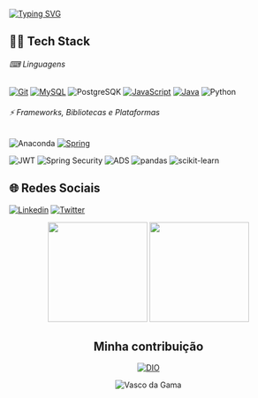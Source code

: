 [![Typing SVG](https://readme-typing-svg.herokuapp.com/?color=ff0044&size=35&center=true&vCenter=true&width=1000&lines=Olá+Mundo,+sou+Lucas+de+Moraes;21+anos+de+idade;🔰+Que+honra+ser!+🔰;Seja+Bem-vindo!+:%29)](https://git.io/typing-svg)

## 👨‍💻 Tech Stack

###### ⌨ Linguagens

[![Git](https://img.shields.io/badge/GIT-E44C30?style=for-the-badge&logo=git&logoColor=white)](https://git-scm.com)
[![MySQL](https://img.shields.io/badge/MySQL-005C84?style=for-the-badge&logo=mysql&logoColor=white)](https://www.mysql.com)
![PostgreSQK](https://img.shields.io/badge/PostgreSQL-316192?style=for-the-badge&logo=postgresql&logoColor=white)
[![JavaScript](https://img.shields.io/badge/JavaScript-F7DF1E?style=for-the-badge&logo=javascript&logoColor=black)](https://pt.wikipedia.org/wiki/JavaScript)
[![Java](https://img.shields.io/badge/Java-ED8B00?style=for-the-badge&logo=openjdk&logoColor=white)](https://www.java.com/pt-BR/)
![Python](https://img.shields.io/badge/Python-3776AB?style=for-the-badge&logo=Python&logoColor=fff)

###### ⚡ Frameworks, Bibliotecas e Plataformas

<div>

![Anaconda](https://img.shields.io/badge/Anaconda-44A833?style=for-the-badge&logo=Anaconda&logoColor=white)
[![Spring](https://img.shields.io/badge/Spring-6DB33F?style=for-the-badge&logo=spring&logoColor=white)](https://spring.io/projects/spring-boot)

</div>

<div>
  
![JWT](https://img.shields.io/badge/json%20web%20tokens-323330?style=for-the-badge&logo=json-web-tokens&logoColor=pink)
![Spring Security](https://img.shields.io/badge/Spring_Security-6DB33F?style=for-the-badge&logo=Spring-Security&logoColor=white)
![ADS](https://img.shields.io/badge/Oracle%20ADS-F80000?style=for-the-badge&logo=Oracle&logoColor=white)
![pandas](https://img.shields.io/badge/pandas-150458?style=for-the-badge&logo=pandas&logoColor=white)
![scikit-learn](https://img.shields.io/badge/scikit_learn-F7931E?style=for-the-badge&logo=scikit-learn&logoColor=white&labelColor=F7931E)

</div>

## 🌐 Redes Sociais
[![Linkedin](https://img.shields.io/badge/LinkedIn-0077B5?style=for-the-badge&logo=linkedin&logoColor=white)](https://www.linkedin.com/in/lucas-admoraes/)
[![Twitter](https://img.shields.io/badge/Twitter-1DA1F2?style=for-the-badge&logo=twitter&logoColor=white)](https://twitter.com/lucas_admoraes)

<div align="center">
<img height="180em" src="https://github-readme-stats.vercel.app/api?username=lucas-adm&show_icons=true&theme=dracula"/>
<img height="180em" src="https://github-readme-stats.vercel.app/api/top-langs/?username=lucas-adm&layout=compact&theme=dracula"/>
</div>

<h2 align="center">Minha contribuição</h2>

<div align="center">
  
[![DIO](https://github-readme-stats.vercel.app/api/pin/?username=lucas-adm&repo=dio-lab-open-source&theme=dracula)](https://github.com/lucas-adm/dio-lab-open-source)

</div>

<div align="center">

![Vasco da Gama](https://img.shields.io/badge/CR-VG-fff?style=for-the-badge&labelColor=000)

</div>